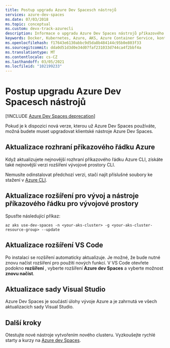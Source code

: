```yaml
---
title: Postup upgradu Azure Dev Spacesch nástrojů
services: azure-dev-spaces
ms.date: 07/03/2018
ms.topic: conceptual
ms.custom: devx-track-azurecli
description: Informace o upgradu Azure Dev Spaces nástrojů příkazového řádku, Visual Studio Code rozšíření a rozšíření sady Visual Studio
keywords: Docker, Kubernetes, Azure, AKS, Azure Container Service, kontejnery
ms.openlocfilehash: f17643e6130abbc9d5da8b484144c95b0e803f33
ms.sourcegitcommit: dda0d51d3d0e34d07faf231033d744ca4f2bbf4a
ms.translationtype: MT
ms.contentlocale: cs-CZ
ms.lasthandoff: 03/05/2021
ms.locfileid: "102199233"
---
```

# <a name="how-to-upgrade-azure-dev-spaces-tools"></a>Postup upgradu Azure Dev Spacesch nástrojů

[!INCLUDE [Azure Dev Spaces deprecation](../../../includes/dev-spaces-deprecation.md)]

Pokud je k dispozici nová verze, kterou už Azure Dev Spaces používáte, možná budete muset upgradovat klientské nástroje Azure Dev Spaces.

## <a name="update-the-azure-cli"></a>Aktualizace rozhraní příkazového řádku Azure

Když aktualizujete nejnovější rozhraní příkazového řádku Azure CLI, získáte také nejnovější verzi rozšíření vývojové prostory CLI.

Nemusíte odinstalovat předchozí verzi, stačí najít příslušné soubory ke stažení v [Azure CLI](/cli/azure/install-azure-cli).


## <a name="update-the-dev-spaces-cli-extension-and-command-line-tools"></a>Aktualizace rozšíření pro vývoj a nástroje příkazového řádku pro vývojové prostory

Spusťte následující příkaz:

```azurecli
az aks use-dev-spaces -n <your-aks-cluster> -g <your-aks-cluster-resource-group> --update
```

## <a name="update-the-vs-code-extension"></a>Aktualizace rozšíření VS Code

Po instalaci se rozšíření automaticky aktualizuje. Je možné, že bude nutné znovu načíst rozšíření pro použití nových funkcí. V VS Code otevřete podokno **rozšíření** , vyberte rozšíření **Azure dev Spaces** a vyberte možnost **znovu načíst**.

## <a name="update-visual-studio"></a>Aktualizace sady Visual Studio

Azure Dev Spaces je součástí úlohy vývoje Azure a je zahrnutá ve všech aktualizacích sady Visual Studio.

## <a name="next-steps"></a>Další kroky

Otestujte nové nástroje vytvořením nového clusteru. Vyzkoušejte rychlé starty a kurzy na [Azure dev Spaces](../index.yml).

